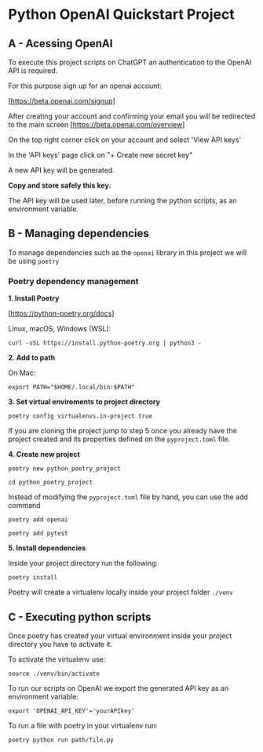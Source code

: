 # Python OpenAI Quickstart Project

## A - Acessing OpenAI

To execute this project scripts on ChatGPT an authentication
to the OpenAI API is required. 

For this purpose sign up for an openai account:

[https://beta.openai.com/signup]

After creating your account and confirming your email
you will be redirected to the main screen
[https://beta.openai.com/overview]

On the top right corner click on your account and select 
'View API keys'

In the 'API keys' page click on "+ Create new secret key"

A new API key will be generated.

**Copy and store safely this key.**

The API key will be used later, before running the python scripts,
as an environment variable.
 

## B - Managing dependencies

To manage dependencies such as the `openai` library 
in this project we will be using `poetry`

### Poetry dependency management

**1. Install Poetry**

[https://python-poetry.org/docs]

Linux, macOS, Windows (WSL): 

```curl -sSL https://install.python-poetry.org | python3 -```


**2. Add to path**

On Mac: 

```export PATH="$HOME/.local/bin:$PATH"```

**3. Set virtual enviroments to project directory**

```poetry config virtualenvs.in-project true```

If you are cloning the project jump to step 5 once you
already have the project created and its properties defined on 
the `pyproject.toml` file.

**4. Create new project**

```poetry new python_poetry_project```

```cd python_poetry_project```


Instead of modifying the `pyproject.toml` file by hand, you can use the add command

```poetry add openai```

```poetry add pytest```

**5. Install dependencies**

Inside your project directory run the following:

```poetry install```

Poetry will create a virtualenv locally inside your project folder `./venv`

## C - Executing python scripts

Once poetry has created your virtual environment inside your
project directory you have to activate it.

To activate the virtualenv use:

```source ./venv/bin/activate```

To run our scripts on OpenAI we export the generated API key
as an environment variable:

```export 'OPENAI_API_KEY'='yourAPIkey'```


To run a file with poetry in your virtualenv run:
 
```poetry python run path/file.py```

